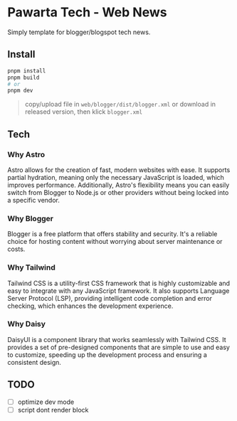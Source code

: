 # Pawarta Tech - Web News
Simply template for blogger/blogspot tech news.

## Install
```bash
pnpm install
pnpm build
# or
pnpm dev
```

> copy/upload file in `web/blogger/dist/blogger.xml` or download in released version, then klick `blogger.xml`

## Tech

### Why Astro
Astro allows for the creation of fast, modern websites with ease. It supports partial hydration, meaning only the necessary JavaScript is loaded, which improves performance. Additionally, Astro's flexibility means you can easily switch from Blogger to Node.js or other providers without being locked into a specific vendor.

### Why Blogger
Blogger is a free platform that offers stability and security. It's a reliable choice for hosting content without worrying about server maintenance or costs.

### Why Tailwind
Tailwind CSS is a utility-first CSS framework that is highly customizable and easy to integrate with any JavaScript framework. It also supports Language Server Protocol (LSP), providing intelligent code completion and error checking, which enhances the development experience.

### Why Daisy
DaisyUI is a component library that works seamlessly with Tailwind CSS. It provides a set of pre-designed components that are simple to use and easy to customize, speeding up the development process and ensuring a consistent design.

## TODO
- [ ] optimize dev mode
- [ ] script dont render block